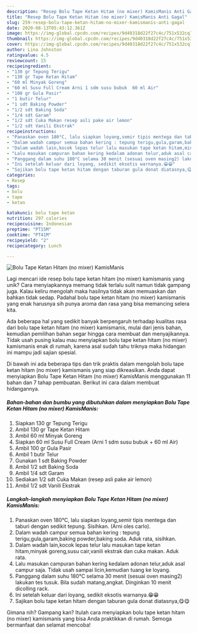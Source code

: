 ```yaml
---
description: "Resep Bolu Tape Ketan Hitam (no mixer) KamisManis Anti Gagal"
title: "Resep Bolu Tape Ketan Hitam (no mixer) KamisManis Anti Gagal"
slug: 259-resep-bolu-tape-ketan-hitam-no-mixer-kamismanis-anti-gagal
date: 2020-08-13T05:43:12.361Z
image: https://img-global.cpcdn.com/recipes/9d40318d22f27c4c/751x532cq70/bolu-tape-ketan-hitam-no-mixer-kamismanis-foto-resep-utama.jpg
thumbnail: https://img-global.cpcdn.com/recipes/9d40318d22f27c4c/751x532cq70/bolu-tape-ketan-hitam-no-mixer-kamismanis-foto-resep-utama.jpg
cover: https://img-global.cpcdn.com/recipes/9d40318d22f27c4c/751x532cq70/bolu-tape-ketan-hitam-no-mixer-kamismanis-foto-resep-utama.jpg
author: Lina Johnston
ratingvalue: 4.5
reviewcount: 15
recipeingredient:
- "130 gr Tepung Terigu"
- "130 gr Tape Ketan Hitam"
- "60 ml Minyak Goreng"
- "60 ml Susu Full Cream Arni 1 sdm susu bubuk  60 ml Air"
- "100 gr Gula Pasir"
- "1 butir Telur"
- "1 sdt Baking Powder"
- "1/2 sdt Baking Soda"
- "1/4 sdt Garam"
- "1/2 sdt Cuka Makan resep asli pake air lemon"
- "1/2 sdt Vanili Ekstrak"
recipeinstructions:
- "Panaskan oven 180°C, lalu siapkan loyang,semir tipis mentega dan taburi dengan sedikit tepung. Sisihkan. (Arni oles carlo)."
- "Dalam wadah campur semua bahan kering : tepung terigu,gula,garam,baking powder,baking soda. Aduk rata, sisihkan."
- "Dalam wadah lain,kocok lepas telur lalu masukan tape ketan hitam,minyak goreng,susu cair,vanili ekstrak dan cuka makan. Aduk rata."
- "Lalu masukan campuran bahan kering kedalam adonan telur,aduk asal campur saja. Tidak usah sampai licin,kemudian tuang ke loyang."
- "Panggang dalam suhu 180°C selama 30 menit (sesuai oven masing2) lakukan tes tusuk. Bila sudah matang,angkat. Dinginkan 10 menit dicolling rack."
- "Ini setelah keluar dari loyang, sedikit eksotis warnanya.😁😁"
- "Sajikan bolu tape ketan hitam dengan taburan gula donat diatasnya,😋😋"
categories:
- Resep
tags:
- bolu
- tape
- ketan

katakunci: bolu tape ketan 
nutrition: 297 calories
recipecuisine: Indonesian
preptime: "PT15M"
cooktime: "PT41M"
recipeyield: "2"
recipecategory: Lunch

---
```



![Bolu Tape Ketan Hitam (no mixer) KamisManis](https://img-global.cpcdn.com/recipes/9d40318d22f27c4c/751x532cq70/bolu-tape-ketan-hitam-no-mixer-kamismanis-foto-resep-utama.jpg)

Lagi mencari ide resep bolu tape ketan hitam (no mixer) kamismanis yang unik? Cara menyiapkannya memang tidak terlalu sulit namun tidak gampang juga. Kalau keliru mengolah maka hasilnya tidak akan memuaskan dan bahkan tidak sedap. Padahal bolu tape ketan hitam (no mixer) kamismanis yang enak harusnya sih punya aroma dan rasa yang bisa memancing selera kita.



Ada beberapa hal yang sedikit banyak berpengaruh terhadap kualitas rasa dari bolu tape ketan hitam (no mixer) kamismanis, mulai dari jenis bahan, kemudian pemilihan bahan segar hingga cara membuat dan menyajikannya. Tidak usah pusing kalau mau menyiapkan bolu tape ketan hitam (no mixer) kamismanis enak di rumah, karena asal sudah tahu triknya maka hidangan ini mampu jadi sajian spesial.


Di bawah ini ada beberapa tips dan trik praktis dalam mengolah bolu tape ketan hitam (no mixer) kamismanis yang siap dikreasikan. Anda dapat menyiapkan Bolu Tape Ketan Hitam (no mixer) KamisManis menggunakan 11 bahan dan 7 tahap pembuatan. Berikut ini cara dalam membuat hidangannya.

<!--inarticleads1-->

##### Bahan-bahan dan bumbu yang dibutuhkan dalam menyiapkan Bolu Tape Ketan Hitam (no mixer) KamisManis:

1. Siapkan 130 gr Tepung Terigu
1. Ambil 130 gr Tape Ketan Hitam
1. Ambil 60 ml Minyak Goreng
1. Siapkan 60 ml Susu Full Cream (Arni 1 sdm susu bubuk + 60 ml Air)
1. Ambil 100 gr Gula Pasir
1. Ambil 1 butir Telur
1. Gunakan 1 sdt Baking Powder
1. Ambil 1/2 sdt Baking Soda
1. Ambil 1/4 sdt Garam
1. Sediakan 1/2 sdt Cuka Makan (resep asli pake air lemon)
1. Ambil 1/2 sdt Vanili Ekstrak




<!--inarticleads2-->

##### Langkah-langkah menyiapkan Bolu Tape Ketan Hitam (no mixer) KamisManis:

1. Panaskan oven 180°C, lalu siapkan loyang,semir tipis mentega dan taburi dengan sedikit tepung. Sisihkan. (Arni oles carlo).
1. Dalam wadah campur semua bahan kering : tepung terigu,gula,garam,baking powder,baking soda. Aduk rata, sisihkan.
1. Dalam wadah lain,kocok lepas telur lalu masukan tape ketan hitam,minyak goreng,susu cair,vanili ekstrak dan cuka makan. Aduk rata.
1. Lalu masukan campuran bahan kering kedalam adonan telur,aduk asal campur saja. Tidak usah sampai licin,kemudian tuang ke loyang.
1. Panggang dalam suhu 180°C selama 30 menit (sesuai oven masing2) lakukan tes tusuk. Bila sudah matang,angkat. Dinginkan 10 menit dicolling rack.
1. Ini setelah keluar dari loyang, sedikit eksotis warnanya.😁😁
1. Sajikan bolu tape ketan hitam dengan taburan gula donat diatasnya,😋😋




Gimana nih? Gampang kan? Itulah cara menyiapkan bolu tape ketan hitam (no mixer) kamismanis yang bisa Anda praktikkan di rumah. Semoga bermanfaat dan selamat mencoba!

